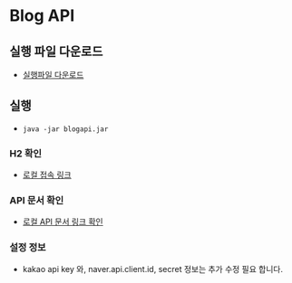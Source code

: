 # Blog API

## 실행 파일 다운로드 
- [실행파일 다운로드](https://github.com/kongr2/blogapi/raw/remotes/origin/master/docs/blogapi.jar)
## 실행 
- `java -jar blogapi.jar`
### H2 확인
- [로컬 접속 링크](http://localhost:8080/h2-console)
### API 문서 확인
- [로컬 API 문서 링크 확인](http://localhost:8080/swagger-ui/index.html)
### 설정 정보
- kakao api key 와, naver.api.client.id, secret 정보는 추가 수정 필요 합니다. 